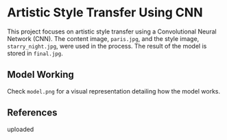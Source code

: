 # Artistic Style Transfer Using CNN

This project focuses on artistic style transfer using a Convolutional Neural Network (CNN). The content image, `paris.jpg`, and the style image, `starry_night.jpg`, were used in the process. The result of the model is stored in `final.jpg`.

## Model Working

Check `model.png` for a visual representation detailing how the model works.

## References

uploaded 
